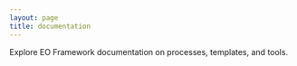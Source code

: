 ```yaml
---
layout: page
title: documentation
---
```


Explore EO Framework documentation on processes, templates, and tools.